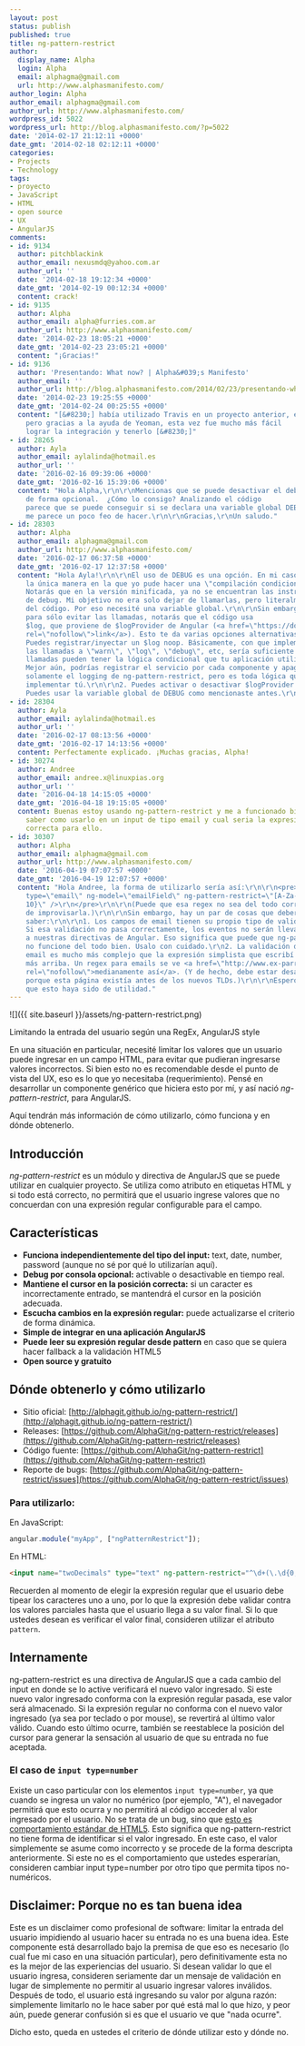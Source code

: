 ```yaml
---
layout: post
status: publish
published: true
title: ng-pattern-restrict
author:
  display_name: Alpha
  login: Alpha
  email: alphagma@gmail.com
  url: http://www.alphasmanifesto.com/
author_login: Alpha
author_email: alphagma@gmail.com
author_url: http://www.alphasmanifesto.com/
wordpress_id: 5022
wordpress_url: http://blog.alphasmanifesto.com/?p=5022
date: '2014-02-17 21:12:11 +0000'
date_gmt: '2014-02-18 02:12:11 +0000'
categories:
- Projects
- Technology
tags:
- proyecto
- JavaScript
- HTML
- open source
- UX
- AngularJS
comments:
- id: 9134
  author: pitchblackink
  author_email: nexusmdq@yahoo.com.ar
  author_url: ''
  date: '2014-02-18 19:12:34 +0000'
  date_gmt: '2014-02-19 00:12:34 +0000'
  content: crack!
- id: 9135
  author: Alpha
  author_email: alpha@furries.com.ar
  author_url: http://www.alphasmanifesto.com/
  date: '2014-02-23 18:05:21 +0000'
  date_gmt: '2014-02-23 23:05:21 +0000'
  content: "¡Gracias!"
- id: 9136
  author: 'Presentando: What now? | Alpha&#039;s Manifesto'
  author_email: ''
  author_url: http://blog.alphasmanifesto.com/2014/02/23/presentando-what-now/
  date: '2014-02-23 19:25:55 +0000'
  date_gmt: '2014-02-24 00:25:55 +0000'
  content: "[&#8230;] había utilizado Travis en un proyecto anterior, en ng-pattern-restrict,
    pero gracias a la ayuda de Yeoman, esta vez fue mucho más fácil
    lograr la integración y tenerlo [&#8230;]"
- id: 28265
  author: Ayla
  author_email: aylalinda@hotmail.es
  author_url: ''
  date: '2016-02-16 09:39:06 +0000'
  date_gmt: '2016-02-16 15:39:06 +0000'
  content: "Hola Alpha,\r\n\r\nMencionas que se puede desactivar el debug por consola
    de forma opcional.  ¿Cómo lo consigo? Analizando el código
    parece que se puede conseguir si se declara una variable global DEBUG, pero eso
    me parece un poco feo de hacer.\r\n\r\nGracias,\r\nUn saludo."
- id: 28303
  author: Alpha
  author_email: alphagma@gmail.com
  author_url: http://www.alphasmanifesto.com/
  date: '2016-02-17 06:37:58 +0000'
  date_gmt: '2016-02-17 12:37:58 +0000'
  content: "Hola Ayla!\r\n\r\nEl uso de DEBUG es una opción. En mi caso, fue
    la única manera en la que yo pude hacer una \"compilación condicional\".
    Notarás que en la versión minificada, ya no se encuentran las instrucciones
    de debug. Mi objetivo no era solo dejar de llamarlas, pero literalmente quitarlas
    del código. Por eso necesité una variable global.\r\n\r\nSin embargo,
    para sólo evitar las llamadas, notarás que el código usa
    $log, que proviene de $logProvider de Angular (<a href=\"https://docs.angularjs.org/api/ng/service/$log\"
    rel=\"nofollow\">link</a>). Esto te da varias opciones alternativas:\r\n\r\n1.
    Puedes registrar/inyectar un $log noop. Básicamente, con que implemente
    las llamadas a \"warn\", \"log\", \"debug\", etc, sería suficiente. Esas
    llamadas pueden tener la lógica condicional que tu aplicación utilice.
    Mejor aún, podrías registrar el servicio por cada componente y apagar
    solamente el logging de ng-pattern-restrict, pero es toda lógica que deberías
    implementar tú.\r\n\r\n2. Puedes activar o desactivar $logProvider.debugEnabled.\r\n\r\n3.
    Puedes usar la variable global de DEBUG como mencionaste antes.\r\n\r\n¡Saludos!"
- id: 28304
  author: Ayla
  author_email: aylalinda@hotmail.es
  author_url: ''
  date: '2016-02-17 08:13:56 +0000'
  date_gmt: '2016-02-17 14:13:56 +0000'
  content: Perfectamente explicado. ¡Muchas gracias, Alpha!
- id: 30274
  author: Andree
  author_email: andree.x@linuxpias.org
  author_url: ''
  date: '2016-04-18 14:15:05 +0000'
  date_gmt: '2016-04-18 19:15:05 +0000'
  content: Buenas estoy usando ng-pattern-restrict y me a funcionado bien, pero quisiera
    saber como usarlo en un input de tipo email y cual seria la expresión regular
    correcta para ello.
- id: 30307
  author: Alpha
  author_email: alphagma@gmail.com
  author_url: http://www.alphasmanifesto.com/
  date: '2016-04-19 07:07:57 +0000'
  date_gmt: '2016-04-19 12:07:57 +0000'
  content: "Hola Andree, la forma de utilizarlo sería así:\r\n\r\n<pre>\r\n<input
    type=\"email\" ng-model=\"emailField\" ng-pattern-restrict=\"[A-Za-z0-9\\-_+]*@?[A-Za-z0-9\\-_+]*\\.?[A-Za-z]{0,
    10}\" />\r\n</pre>\r\n\r\n(Puede que esa regex no sea del todo correcta, acabo
    de improvisarla.)\r\n\r\nSin embargo, hay un par de cosas que deberías
    saber:\r\n\r\n1. Los campos de email tienen su propio tipo de validación.
    Si esa validación no pasa correctamente, los eventos no serán llevados
    a nuestras directivas de Angular. Eso significa que puede que ng-pattern-restrict
    no funcione del todo bien. Usalo con cuidado.\r\n2. La validación de un
    email es mucho más complejo que la expresión simplista que escribí
    más arriba. Un regex para emails se ve <a href=\"http://www.ex-parrot.com/pdw/Mail-RFC822-Address.html\"
    rel=\"nofollow\">medianamente así</a>. (Y de hecho, debe estar desactualizado
    porque esta página existía antes de los nuevos TLDs.)\r\n\r\nEspero
    que esto haya sido de utilidad."
---
```


![]({{ site.baseurl }}/assets/ng-pattern-restrict.png)

Limitando la entrada del usuario según una RegEx, AngularJS style


En una situación en particular, necesité limitar los valores que un usuario puede ingresar en un campo HTML, para evitar que pudieran ingresarse valores incorrectos. Si bien esto no es recomendable desde el punto de vista del UX, eso es lo que yo necesitaba (requerimiento). Pensé en desarrollar un componente genérico que hiciera esto por mí, y así nació _ng-pattern-restrict_, para AngularJS.

Aquí tendrán más información de cómo utilizarlo, cómo funciona y en dónde obtenerlo.

<!--more-->

## Introducción

_ng-pattern-restrict_ es un módulo y directiva de AngularJS que se puede utilizar en cualquier proyecto. Se utiliza como atributo en etiquetas HTML y si todo está correcto, no permitirá que el usuario ingrese valores que no concuerdan con  una expresión regular configurable para el campo.

## Características

- **Funciona independientemente del tipo del input:** text, date, number, password (aunque no sé por qué lo utilizarían aquí).
- **Debug por consola opcional:** activable o desactivable en tiempo real.
- **Mantiene el cursor en la posición correcta:** si un caracter es incorrectamente entrado, se mantendrá el cursor en la posición adecuada.
- **Escucha cambios en la expresión regular:** puede actualizarse el criterio de forma dinámica.
- **Simple de integrar en una aplicación AngularJS**
- **Puede leer su expresión regular desde pattern** en caso que se quiera hacer fallback a la validación HTML5
- **Open source y gratuito**

## Dónde obtenerlo y cómo utilizarlo

- Sitio oficial: [http://alphagit.github.io/ng-pattern-restrict/](http://alphagit.github.io/ng-pattern-restrict/)
- Releases: [https://github.com/AlphaGit/ng-pattern-restrict/releases](https://github.com/AlphaGit/ng-pattern-restrict/releases)
- Código fuente: [https://github.com/AlphaGit/ng-pattern-restrict](https://github.com/AlphaGit/ng-pattern-restrict)
- Reporte de bugs: [https://github.com/AlphaGit/ng-pattern-restrict/issues](https://github.com/AlphaGit/ng-pattern-restrict/issues)

### Para utilizarlo:

En JavaScript:

```js
angular.module("myApp", ["ngPatternRestrict"]);
```

En HTML:

```html
<input name="twoDecimals" type="text" ng-pattern-restrict="^\d+(\.\d{0,2})?$" />
```

Recuerden al momento de elegir la expresión regular que el usuario debe tipear los caracteres uno a uno, por lo que la expresión debe validar contra los valores parciales hasta que el usuario llega a su valor final. Si lo que ustedes desean es verificar el valor final, consideren utilizar el atributo `pattern`.

## Internamente

ng-pattern-restrict es una directiva de AngularJS que a cada cambio del input en donde se lo active verificará el nuevo valor ingresado. Si este nuevo valor ingresado conforma con la expresión regular pasada, ese valor será almacenado. Si la expresión regular no conforma con el nuevo valor ingresado (ya sea por teclado o por mouse), se revertirá al último valor válido. Cuando esto último ocurre, también se reestablece la posición del cursor para generar la sensación al usuario de que su entrada no fue aceptada.

### El caso de `input type=number`

Existe un caso particular con los elementos `input type=number`, ya que cuando se ingresa un valor no numérico (por ejemplo, "A"), el navegador permitirá que esto ocurra y no permitirá al código acceder al valor ingresado por el usuario. No se trata de un bug, sino que [esto es comportamiento estándar de HTML5](http://www.whatwg.org/specs/web-apps/current-work/multipage/states-of-the-type-attribute.html#number-state-(type=number)). Esto significa que ng-pattern-restrict no tiene forma de identificar si el valor ingresado. En este caso, el valor simplemente se asume como incorrecto y se procede de la forma descripta anteriormente. Si este no es el comportamiento que ustedes esperarían, consideren cambiar input type=number por otro tipo que permita tipos no-numéricos.

## Disclaimer: Porque no es tan buena idea

Este es un disclaimer como profesional de software: limitar la entrada del usuario impidiendo al usuario hacer su entrada no es una buena idea. Este componente está desarrollado bajo la premisa de que eso es necesario (lo cual fue mi caso en una situación particular), pero definitivamente esta no es la mejor de las experiencias del usuario. Si desean validar lo que el usuario ingresa, consideren seriamente dar un mensaje de validación en lugar de simplemente no permitir al usuario ingresar valores inválidos. Después de todo, el usuario está ingresando su valor por alguna razón: simplemente limitarlo no le hace saber por qué está mal lo que hizo, y peor aún, puede generar confusión si es que el usuario ve que "nada ocurre".

Dicho esto, queda en ustedes el criterio de dónde utilizar esto y dónde no.
